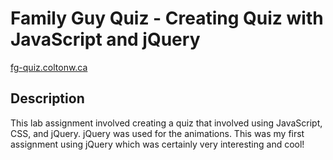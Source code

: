 # Family Guy Quiz - Creating Quiz with JavaScript and jQuery
[fg-quiz.coltonw.ca](https://fg-quiz.coltonw.ca)

## Description
This lab assignment involved creating a quiz that involved using JavaScript, CSS, and jQuery. jQuery was used for the animations. This was my first assignment using jQuery which was certainly very interesting and cool!
